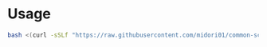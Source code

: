 # Usage
```bash
bash <(curl -sSLf "https://raw.githubusercontent.com/midori01/common-scripts/main/rootlogin/rootlogin.sh")
```
